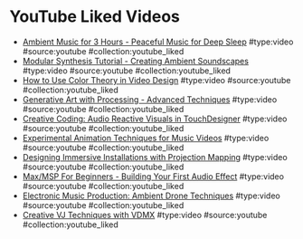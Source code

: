 # YouTube Liked Videos

- [Ambient Music for 3 Hours - Peaceful Music for Deep Sleep](https://www.youtube.com/watch?v=example1) #type:video #source:youtube #collection:youtube_liked
- [Modular Synthesis Tutorial - Creating Ambient Soundscapes](https://www.youtube.com/watch?v=example2) #type:video #source:youtube #collection:youtube_liked
- [How to Use Color Theory in Video Design](https://www.youtube.com/watch?v=example3) #type:video #source:youtube #collection:youtube_liked
- [Generative Art with Processing - Advanced Techniques](https://www.youtube.com/watch?v=example4) #type:video #source:youtube #collection:youtube_liked
- [Creative Coding: Audio Reactive Visuals in TouchDesigner](https://www.youtube.com/watch?v=example5) #type:video #source:youtube #collection:youtube_liked
- [Experimental Animation Techniques for Music Videos](https://www.youtube.com/watch?v=example6) #type:video #source:youtube #collection:youtube_liked
- [Designing Immersive Installations with Projection Mapping](https://www.youtube.com/watch?v=example7) #type:video #source:youtube #collection:youtube_liked
- [Max/MSP For Beginners - Building Your First Audio Effect](https://www.youtube.com/watch?v=example8) #type:video #source:youtube #collection:youtube_liked
- [Electronic Music Production: Ambient Drone Techniques](https://www.youtube.com/watch?v=example9) #type:video #source:youtube #collection:youtube_liked
- [Creative VJ Techniques with VDMX](https://www.youtube.com/watch?v=example10) #type:video #source:youtube #collection:youtube_liked
